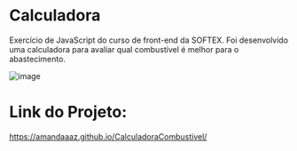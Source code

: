 # Calculadora
Exercício de JavaScript do curso de front-end da SOFTEX. Foi desenvolvido uma calculadora para avaliar qual combustível é melhor para o abastecimento.

![image](https://github.com/Amandaaaz/CalculadoraCombustivel/assets/95643803/7660fe05-c1fb-4947-9ee7-6db833c6d1ea)


# Link do Projeto:
https://amandaaaz.github.io/CalculadoraCombustivel/

